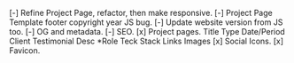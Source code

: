 [-] Refine Project Page, refactor, then make responsive.
[-] Project Page Template footer copyright year JS bug.
[-] Update website version from JS too.
[-] OG and metadata.
[-] SEO.
[x] Project pages.
    Title
    Type
    Date/Period
    Client
    Testimonial
    Desc
    *Role
    Teck Stack
    Links
    Images
[x] Social Icons.
[x] Favicon.